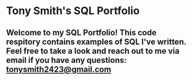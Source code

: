 # Tony Smith's SQL Portfolio

## Welcome to my SQL Portfolio! This code respitory contains examples of SQL I've written. Feel free to take a look and reach out to me via email if you have any questions: tonysmith2423@gmail.com
